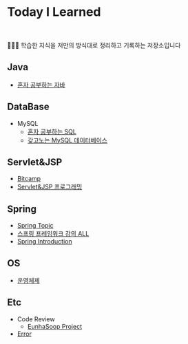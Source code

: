# Today I Learned      
<br>

🙋🏻‍♂️ 학습한 지식을 저만의 방식대로 정리하고 기록하는 저장소입니다 

## Java
- [혼자 공부하는 자바](https://github.com/Jinuk93/TIL/blob/master/Java/Hon_Gong_Java/README.md)

## DataBase
- MySQL
  - [혼자 공부하는 SQL](https://github.com/Jinuk93/TIL/blob/master/DB/MySQL/Hon_Gong_SQL/docs/README.md)
  - [갖고노는 MySQL 데이터베이스](https://github.com/Jinuk93/TIL/blob/master/DB/MySQL/Yalco_MySQL/%EC%99%95%EC%B4%88%EB%B3%B4%EC%9A%A9%20%EA%B0%96%EA%B3%A0%EB%85%B8%EB%8A%94%20MySQL%20%EB%8D%B0%EC%9D%B4%ED%84%B0%EB%B2%A0%EC%9D%B4%EC%8A%A4.md)

## Servlet&JSP
  - [Bitcamp](https://github.com/Jinuk93/TIL/blob/master/JSP/Bitcamp/README.md)
  - [Servlet&JSP 프로그래밍](https://github.com/Jinuk93/TIL/blob/master/JSP/2020%20Servlet%26JSP%20Programming/README.md)

## Spring
- [Spring Topic](https://github.com/Jinuk93/TIL/blob/master/Spring/Spring/docs/README.md)
- [스프링 프레임워크 강의 ALL](https://github.com/Jinuk93/TIL/blob/master/Spring/Spring%20Framework%20ALL/README.md)
- [Spring Introduction](https://github.com/Jinuk93/TIL/blob/master/Spring/Spring%20Introduction/README.md)

  
## OS
- [운영체제](https://github.com/Jinuk93/TIL/blob/master/OS/%EC%9A%B4%EC%98%81%EC%B2%B4%EC%A0%9C/README.md)

## Etc
- Code Review
  - [EunhaSoop Project](https://github.com/Jinuk93/TIL/blob/master/ETC/Study/EunhaSoop%20project%20review.md)
- [Error](https://github.com/Jinuk93/TIL/blob/master/ETC/error/README.md)
